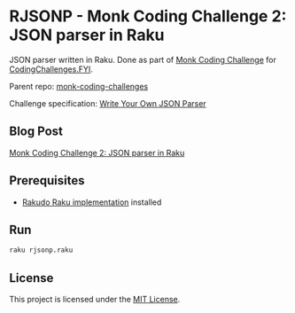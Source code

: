 # RJSONP - Monk Coding Challenge 2: JSON parser in Raku


JSON parser written in Raku. Done as part of [Monk Coding Challenge](https://shellmonk.io/posts/monk-coding-challenge-0-prelude/) for [CodingChallenges.FYI](https://codingchallenges.fyi).

Parent repo: [monk-coding-challenges](https://github.com/shellmonk/monk-coding-challenges)

Challenge specification: [Write Your Own JSON Parser](https://codingchallenges.fyi/challenges/challenge-json-parser)

## Blog Post

[Monk Coding Challenge 2: JSON parser in Raku](https://shellmonk.io/posts/monk-coding-challenge-2-json-parser-in-raku/)


## Prerequisites

- [Rakudo Raku implementation](https://rakudo.org/) installed

## Run

```bash
raku rjsonp.raku
```

## License

This project is licensed under the [MIT License](http://opensource.org/licenses/MIT).